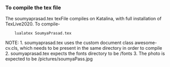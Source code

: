 ### To compile the tex file

The soumyaprasad.tex texFile compiles on Katalina, with full installation of TexLive2020.
To compile-

```
    lualatex SoumyaPrasad.tex
```
NOTE: 1. soumyaprasad.tex uses the custom document class awesome-cv.cls, which needs to be present in the same directory in order to compile   
    2. soumyaprasad.tex expects the fonts directory to be /fonts
    3. The photo is expected to be /pictures/soumyaPass.jpg